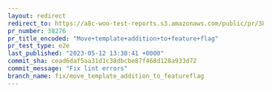 ```yaml
---
layout: redirect
redirect_to: https://a8c-woo-test-reports.s3.amazonaws.com/public/pr/38276/e2e/index.html
pr_number: 38276
pr_title_encoded: "Move+template+addition+to+feature+flag"
pr_test_type: e2e
last_published: "2023-05-12 13:38:41 +0000"
commit_sha: cead6daf5aa31d1c38dbcbe87f468d128a933d72
commit_message: "Fix lint errors"
branch_name: fix/move_template_addition_to_featureflag
---
```

